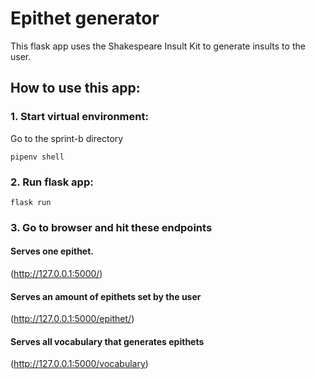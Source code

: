 # Epithet generator 

This flask app uses the Shakespeare Insult Kit to generate insults to the user.

## How to use this app:


### 1. Start virtual environment:

Go to the sprint-b directory 

```
pipenv shell
```

### 2. Run flask app:
```
flask run
```

### 3. Go to browser and hit these endpoints

#### Serves one epithet.
(http://127.0.0.1:5000/)

#### Serves an amount of epithets set by the user
(http://127.0.0.1:5000/epithet/<amount>)

#### Serves all vocabulary that generates epithets
(http://127.0.0.1:5000/vocabulary)